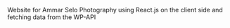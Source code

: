 
Website for Ammar Selo Photography using React.js on the client side and fetching data from the WP-API
